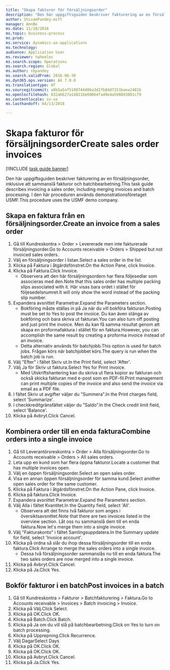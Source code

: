```yaml
--- 
title: "Skapa fakturor för försäljningsorder"
description: "Den här uppgiftsguiden beskriver fakturering av en försäljningsorder, inklusive att sammanslå fakturor och batchbearbetning."
author: ShivamPandey-msft
manager: AnnBe
ms.date: 11/10/2016
ms.topic: business-process
ms.prod: 
ms.service: dynamics-ax-applications
ms.technology: 
audience: Application User
ms.reviewer: twheeloc
ms.search.scope: Operations
ms.search.region: Global
ms.author: shpandey
ms.search.validFrom: 2016-06-30
ms.dyn365.ops.version: AX 7.0.0
ms.translationtype: HT
ms.sourcegitcommit: a8b5a5af5108744406a3d2fb84d7151baea2481b
ms.openlocfilehash: b32a6627a14821be600b4fa49e4a5988d3801cf9
ms.contentlocale: sv-se
ms.lasthandoff: 04/13/2018

---
```

# <a name="create-sales-order-invoices"></a><span data-ttu-id="f12ed-103">Skapa fakturor för försäljningsorder</span><span class="sxs-lookup"><span data-stu-id="f12ed-103">Create sales order invoices</span></span>

[!INCLUDE [task guide banner](../../includes/task-guide-banner.md)]

<span data-ttu-id="f12ed-104">Den här uppgiftsguiden beskriver fakturering av en försäljningsorder, inklusive att sammanslå fakturor och batchbearbetning.</span><span class="sxs-lookup"><span data-stu-id="f12ed-104">This task guide describes invoicing a sales order, including merging invoices and batch processing.</span></span> <span data-ttu-id="f12ed-105">I den här proceduren används demonstrationsföretaget USMF.</span><span class="sxs-lookup"><span data-stu-id="f12ed-105">This procedure uses the USMF demo company.</span></span>


## <a name="create-an-invoice-from-a-sales-order"></a><span data-ttu-id="f12ed-106">Skapa en faktura från en försäljningsorder.</span><span class="sxs-lookup"><span data-stu-id="f12ed-106">Create an invoice from a sales order</span></span>
1. <span data-ttu-id="f12ed-107">Gå till Kundreskontra > Order > Levererade men inte fakturerade försäljningsorder.</span><span class="sxs-lookup"><span data-stu-id="f12ed-107">Go to Accounts receivable > Orders > Shipped but not invoiced sales orders.</span></span>
2. <span data-ttu-id="f12ed-108">Välj en försäljningsorder i listan.</span><span class="sxs-lookup"><span data-stu-id="f12ed-108">Select a sales order in the list.</span></span> 
3. <span data-ttu-id="f12ed-109">Klicka på Faktura i åtgärdsfönstret.</span><span class="sxs-lookup"><span data-stu-id="f12ed-109">On the Action Pane, click Invoice.</span></span>
4. <span data-ttu-id="f12ed-110">Klicka på Faktura.</span><span class="sxs-lookup"><span data-stu-id="f12ed-110">Click Invoice.</span></span>
    * <span data-ttu-id="f12ed-111">Observera att den här försäljningsordern har flera följesedlar som associeras med den.</span><span class="sxs-lookup"><span data-stu-id="f12ed-111">Note that this sales order has multiple packing slips associated with it.</span></span> <span data-ttu-id="f12ed-112">Här visas bara ordet <multiple> i stället för följesedelsnumret.</span><span class="sxs-lookup"><span data-stu-id="f12ed-112">It will only show the word <multiple> instead of the packing slip number.</span></span>  
5. <span data-ttu-id="f12ed-113">Expandera avsnittet Parametrar.</span><span class="sxs-lookup"><span data-stu-id="f12ed-113">Expand the Parameters section.</span></span>
    * <span data-ttu-id="f12ed-114">Bokföring måste ställas in på Ja när du vill bokföra fakturan.</span><span class="sxs-lookup"><span data-stu-id="f12ed-114">Posting must be set to Yes to post the invoice.</span></span> <span data-ttu-id="f12ed-115">Du kan även stänga av bokföring och bara skriva ut fakturan.</span><span class="sxs-lookup"><span data-stu-id="f12ed-115">You can also turn off posting and just print the invoice.</span></span> <span data-ttu-id="f12ed-116">Men du kan få samma resultat genom att skapa en proformafaktura i stället för en faktura.</span><span class="sxs-lookup"><span data-stu-id="f12ed-116">However, you can accomplish the same result by creating a proforma invoice instead of an invoice.</span></span>  
    * <span data-ttu-id="f12ed-117">Detta alternativ används för batchjobb.</span><span class="sxs-lookup"><span data-stu-id="f12ed-117">This option is used for batch jobs.</span></span> <span data-ttu-id="f12ed-118">Frågan körs när batchjobbet körs.</span><span class="sxs-lookup"><span data-stu-id="f12ed-118">The query is run when the batch job is run.</span></span>    
6. <span data-ttu-id="f12ed-119">Välj "Efter" i fältet Skriv ut.</span><span class="sxs-lookup"><span data-stu-id="f12ed-119">In the Print field, select 'After'.</span></span>
7. <span data-ttu-id="f12ed-120">Välj Ja för Skriv ut faktura.</span><span class="sxs-lookup"><span data-stu-id="f12ed-120">Select Yes for Print invoice.</span></span>
    * <span data-ttu-id="f12ed-121">Med Utskriftshantering kan du skriva ut flera kopior av fakturan och också skicka fakturan med e-post som en PDF-fil.</span><span class="sxs-lookup"><span data-stu-id="f12ed-121">Print management can print  multiple copies of the invoice and also send the invoice via email as a PDF file.</span></span>  
8. <span data-ttu-id="f12ed-122">I fältet Skriv ut avgifter väljer du "Summera".</span><span class="sxs-lookup"><span data-stu-id="f12ed-122">In the Print charges field, select 'Summarize'.</span></span>
9. <span data-ttu-id="f12ed-123">I checkkreditgränsfältet väljer du ”Saldo”.</span><span class="sxs-lookup"><span data-stu-id="f12ed-123">In the Check credit limit field, select 'Balance'.</span></span>
10. <span data-ttu-id="f12ed-124">Klicka på Avbryt.</span><span class="sxs-lookup"><span data-stu-id="f12ed-124">Click Cancel.</span></span>

## <a name="combine-orders-into-a-single-invoice"></a><span data-ttu-id="f12ed-125">Kombinera order till en enda faktura</span><span class="sxs-lookup"><span data-stu-id="f12ed-125">Combine orders into a single invoice</span></span>
1. <span data-ttu-id="f12ed-126">Gå till Leverantörsreskontra > Order > Alla försäljningsorder.</span><span class="sxs-lookup"><span data-stu-id="f12ed-126">Go to Accounts receivable > Orders > All sales orders.</span></span>
2. <span data-ttu-id="f12ed-127">Leta upp en kund som har flera öppna fakturor.</span><span class="sxs-lookup"><span data-stu-id="f12ed-127">Locate a customer that has multiple invoices open.</span></span>
3. <span data-ttu-id="f12ed-128">Välj en öppen försäljningsorder.</span><span class="sxs-lookup"><span data-stu-id="f12ed-128">Select an open sales order.</span></span>
4. <span data-ttu-id="f12ed-129">Visa en annan öppen försäljningsorder för samma kund.</span><span class="sxs-lookup"><span data-stu-id="f12ed-129">Select another open sales order for the same customer.</span></span>
5. <span data-ttu-id="f12ed-130">Klicka på Faktura i åtgärdsfönstret.</span><span class="sxs-lookup"><span data-stu-id="f12ed-130">On the Action Pane, click Invoice.</span></span>
6. <span data-ttu-id="f12ed-131">Klicka på faktura.</span><span class="sxs-lookup"><span data-stu-id="f12ed-131">Click Invoice.</span></span>
7. <span data-ttu-id="f12ed-132">Expandera avsnittet Parametrar.</span><span class="sxs-lookup"><span data-stu-id="f12ed-132">Expand the Parameters section.</span></span>
8. <span data-ttu-id="f12ed-133">Välj Alla i fältet Kvantitet.</span><span class="sxs-lookup"><span data-stu-id="f12ed-133">In the Quantity field, select 'All'.</span></span>
    * <span data-ttu-id="f12ed-134">Observera att det finns två fakturor som anges i översiktsavsnittet.</span><span class="sxs-lookup"><span data-stu-id="f12ed-134">Note that there are two invoices listed in the overview section.</span></span> <span data-ttu-id="f12ed-135">Låt oss nu sammanslå dem till en enda faktura.</span><span class="sxs-lookup"><span data-stu-id="f12ed-135">Now let's merge them into a single invoice.</span></span>  
9. <span data-ttu-id="f12ed-136">Välj "Fakturakonto" i fältet Samlingsuppdatera.</span><span class="sxs-lookup"><span data-stu-id="f12ed-136">In the Summary update for field, select 'Invoice account'.</span></span>
10. <span data-ttu-id="f12ed-137">Klicka på ordna så slår du ihop dessa försäljningsorder till en enda faktura.</span><span class="sxs-lookup"><span data-stu-id="f12ed-137">Click Arrange to merge the sales orders into a single invoice.</span></span>
    * <span data-ttu-id="f12ed-138">Dessa två försäljningsorder sammanslås nu till en enda faktura.</span><span class="sxs-lookup"><span data-stu-id="f12ed-138">The two sales orders are now merged into a single invoice.</span></span>   
11. <span data-ttu-id="f12ed-139">Klicka på Avbryt.</span><span class="sxs-lookup"><span data-stu-id="f12ed-139">Click Cancel.</span></span>
12. <span data-ttu-id="f12ed-140">Klicka på Ja.</span><span class="sxs-lookup"><span data-stu-id="f12ed-140">Click Yes.</span></span>

## <a name="post-invoices-in-a-batch"></a><span data-ttu-id="f12ed-141">Bokför fakturor i en batch</span><span class="sxs-lookup"><span data-stu-id="f12ed-141">Post invoices in a batch</span></span>
1. <span data-ttu-id="f12ed-142">Gå till Kundreskontra > Fakturor > Batchfakturering > Faktura.</span><span class="sxs-lookup"><span data-stu-id="f12ed-142">Go to Accounts receivable > Invoices > Batch invoicing > Invoice.</span></span>
2. <span data-ttu-id="f12ed-143">Klicka på Välj.</span><span class="sxs-lookup"><span data-stu-id="f12ed-143">Click Select.</span></span>
3. <span data-ttu-id="f12ed-144">Klicka på OK.</span><span class="sxs-lookup"><span data-stu-id="f12ed-144">Click OK.</span></span>
4. <span data-ttu-id="f12ed-145">Klicka på Batch.</span><span class="sxs-lookup"><span data-stu-id="f12ed-145">Click Batch.</span></span>
5. <span data-ttu-id="f12ed-146">Klicka på Ja om du vill slå på batchbearbetning.</span><span class="sxs-lookup"><span data-stu-id="f12ed-146">Click on Yes to turn on batch processing.</span></span>
6. <span data-ttu-id="f12ed-147">Klicka på Upprepning.</span><span class="sxs-lookup"><span data-stu-id="f12ed-147">Click Recurrence.</span></span>
7. <span data-ttu-id="f12ed-148">Välj Dagar</span><span class="sxs-lookup"><span data-stu-id="f12ed-148">Select Days</span></span>
8. <span data-ttu-id="f12ed-149">Klicka på OK.</span><span class="sxs-lookup"><span data-stu-id="f12ed-149">Click OK.</span></span>
9. <span data-ttu-id="f12ed-150">Klicka på OK.</span><span class="sxs-lookup"><span data-stu-id="f12ed-150">Click OK.</span></span>
10. <span data-ttu-id="f12ed-151">Klicka på Avbryt.</span><span class="sxs-lookup"><span data-stu-id="f12ed-151">Click Cancel.</span></span>
11. <span data-ttu-id="f12ed-152">Klicka på Ja.</span><span class="sxs-lookup"><span data-stu-id="f12ed-152">Click Yes.</span></span>


